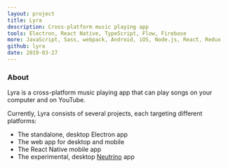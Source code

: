 ```yaml
---
layout: project
title: Lyra
description: Cross-platform music playing app
tools: Electron, React Native, TypeScript, Flow, Firebase
more: JavaScript, Sass, webpack, Android, iOS, Node.js, React, Redux
github: lyra
date: 2019-03-27
---
```


### About

Lyra is a cross-platform music playing app that can play songs on your computer and on YouTube.

Currently, Lyra consists of several projects, each targeting different platforms:

- The standalone, desktop Electron app
- The web app for desktop and mobile
- The React Native mobile app
- The experimental, desktop [Neutrino](/project/neutrino) app
